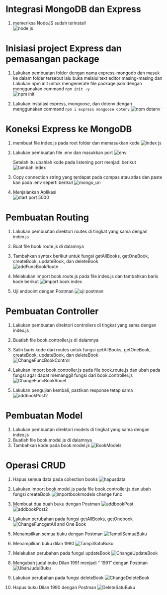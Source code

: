 # Integrasi MongoDB dan Express

1. memeriksa NodeJS sudah terinstall\
   ![node js](https://github.com/FarhanHaf/PEMIN/assets/103462399/0dcea7e5-3fa9-4b76-ba2e-be153b223583)

# Inisiasi project Express dan pemasangan package
1. Lakukan pembuatan folder dengan nama express-mongodb dan masuk ke dalam folder tersebut lalu buka melalui text editor masing-masing dan Lakukan npm init untuk mengenerate file package.json dengan menggunakan command `npm init -y`\
   ![npm init](https://github.com/FarhanHaf/PEMIN/assets/103462399/a77684f2-abf3-4953-b754-9a9c79423aa1)

2. Lakukan instalasi express, mongoose, dan dotenv dengan menggunakan command `npm i express mongoose dotenv`
   ![npm dotenv](https://github.com/FarhanHaf/PEMIN/assets/103462399/b48a353c-ddba-4f9e-b833-5bcf70857368)

# Koneksi Express ke MongoDB

1. membuat file index.js pada root folder dan memasukkan kode
   ![index js](https://github.com/FarhanHaf/PEMIN/assets/103462399/d1af7ef1-2ff5-48e9-917d-e49d2dfd8050)

2. Lakukan pembuatan file .env dan masukkan port
![env](https://github.com/FarhanHaf/PEMIN/assets/103462399/2e6ef18b-3fa0-44fe-8b1f-de18cda7a47c)

    Setelah itu ubahlah kode pada listening port menjadi berikut
   ![tambah index](https://github.com/FarhanHaf/PEMIN/assets/103462399/bee0d747-7f3e-4e3a-beb1-870d4488cb86)

3. Copy connection string yang terdapat pada compas atau atlas dan paste kan pada .env seperti berikut
   ![mongo_uri](https://github.com/FarhanHaf/PEMIN/assets/103462399/25828ee3-8f48-435b-9297-392220d9c021)

4. Menjalankan Aplikasi\
   ![start port 5000](https://github.com/FarhanHaf/PEMIN/assets/103462399/7e1489f2-108f-453a-b5f9-3deee92e33f6)

# Pembuatan Routing
1. Lakukan pembuatan direktori routes di tingkat yang sama dengan index.js
   
2. Buat file book.route.js di dalamnya
   
3. Tambahkan syntax berikut untuk fungsi getAllBooks, getOneBook, createBook, updateBook, dan deleteBook\
   ![addFuncBookRoute](https://github.com/FarhanHaf/PEMIN/assets/103462399/cdd83f02-8a16-46b4-9734-b6699b69d91e)

5. Melakukan import book.route.js pada file index.js dan tambahkan baris kode berikut
   ![import book index](https://github.com/FarhanHaf/PEMIN/assets/103462399/31bfc063-49fe-41e1-8737-44d1933f486c)

6. Uji endpoint dengan Postman
   ![uji postman](https://github.com/FarhanHaf/PEMIN/assets/103462399/7e7776b0-c32e-4b39-8d81-cd2238bc8d7e)

# Pembuatan Controller
1. Lakukan pembuatan direktori controllers di tingkat yang sama dengan index.js
2. Buatlah file book.controller.js di dalamnya
3. Salin baris kode dari routes untuk fungsi getAllBooks, getOneBook, createBook, updateBook, dan deleteBook\
   ![ChangeFuncBookControl](https://github.com/FarhanHaf/PEMIN/assets/103462399/3a77c3de-f61c-417c-8550-a58d4a9525dc)

5. Lakukan import book.controller.js pada file book.route.js dan ubah pada fungsi agar dapat memanggil fungsi dari book.controller.js
   ![ChangeFuncBookRouet](https://github.com/FarhanHaf/PEMIN/assets/103462399/70833573-7870-4f3a-a84a-59fd5096c244)

6. Lakukan pengujian kembali, pastikan response tetap sama
   ![addbookPost2](https://github.com/FarhanHaf/PEMIN/assets/103462399/a9a7f689-7ecd-41cb-95fd-2d01614124f3)

# Pembuatan Model
1. Lakukan pembuatan direktori models di tingkat yang sama dengan index.js
2. Buatlah file book.model.js di dalamnya
3. Tambahkan kode pada book.model.js
   ![BookModels](https://github.com/FarhanHaf/PEMIN/assets/103462399/a1c7748f-b582-4661-afc7-73dd2602bf67)

# Operasi CRUD
1. Hapus semua data pada collection books
![hapusdata](https://github.com/FarhanHaf/PEMIN/assets/103462399/760c85f1-ad59-4c09-af57-c66b5ccf81ee)

2. Lakukan import book.model.js pada file book.controller.js dan ubah fungsi createBook
   ![importbookmodels change func](https://github.com/FarhanHaf/PEMIN/assets/103462399/2d1db51e-5e53-457f-b7a3-a64f05916ca9)

3. Membuat dua buah buku dengan Postman
   ![addbookPost](https://github.com/FarhanHaf/PEMIN/assets/103462399/ec20c719-047d-45a7-b4c4-d3af8838c783)
   ![addbookPost2](https://github.com/FarhanHaf/PEMIN/assets/103462399/0eb06be7-dd17-4393-8196-9a7064aefe9c)

4. Lakukan perubahan pada fungsi getAllBooks, getOnebook
   ![ChangeFuncgetAll and One Book](https://github.com/FarhanHaf/PEMIN/assets/103462399/a92a8de4-b84e-4f91-a2db-7a71b3303a22)

5. Menampilkan semua buku dengan Postman
   ![TampilSemuaBuku](https://github.com/FarhanHaf/PEMIN/assets/103462399/de0562a5-7091-48ae-9337-a1218982661e)

6. Menampilkan buku dilan 1990
   ![TampilSatuBuku](https://github.com/FarhanHaf/PEMIN/assets/103462399/12ce8558-aafa-44b8-b3af-cd521b32eb0a)

7. Melakukan perubahan pada fungsi updateBook
   ![ChangeUpdateBook](https://github.com/FarhanHaf/PEMIN/assets/103462399/5469aeb0-3e65-4ef4-854b-95ad6c236c61)

9. Mengubah judul buku Dilan 1991 menjadi “<NAMA PANGGILAN> 1991” dengan Postman
   ![UbahJudulBuku](https://github.com/FarhanHaf/PEMIN/assets/103462399/6b9e3cb1-9856-4ecd-8d56-295a2bab0bd0)
 
11. Lakukan perubahan pada fungsi deleteBook
    ![ChangeDeleteBook](https://github.com/FarhanHaf/PEMIN/assets/103462399/5025c287-28f1-4930-8114-0f8eb24e2783)

13. Hapus buku Dilan 1990 dengan Postman
    ![DeleteSatuBuku](https://github.com/FarhanHaf/PEMIN/assets/103462399/4bbe349f-47b0-4ad1-a055-f112790fffc2)









